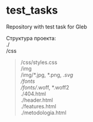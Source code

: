 # test_tasks
Repository with test task for Gleb

Структура проекта:  
./  
/css  
> /css/styles.css  
/img  
>/img/*.jpg, *.png, *.svg  
/fonts  
> /fonts/*.woff, *.woff2  
./404.html  
./header.html  
./features.html  
./metodologia.html  
